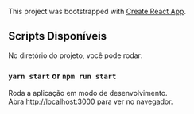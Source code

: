 This project was bootstrapped with
[Create React App](https://github.com/facebook/create-react-app).

## Scripts Disponíveis

No diretório do projeto, você pode rodar:

### `yarn start` or `npm run start`

Roda a aplicação em modo de desenvolvimento.<br /> Abra
[http://localhost:3000](http://localhost:3000) para ver no navegador.
